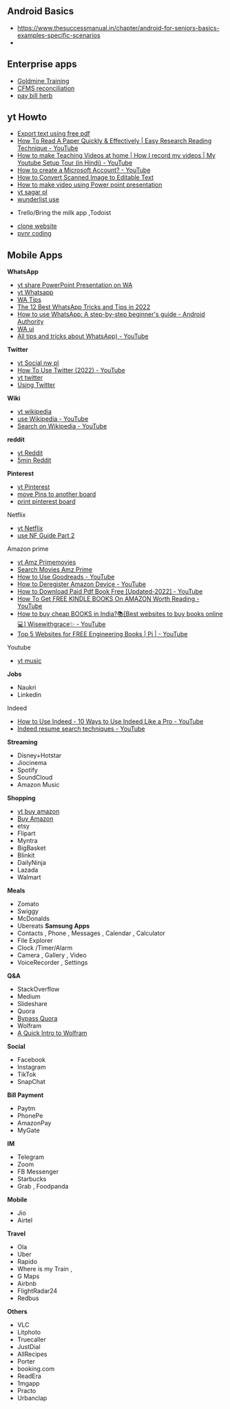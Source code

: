 ## Android Basics
* https://www.thesuccessmanual.in/chapter/android-for-seniors-basics-examples-specific-scenarios
* 

## Enterprise apps
* [Goldmine Training](https://www.goldmine.com/training/training_videos_basics.html)
* [CFMS reconciliation](https://youtu.be/qqlgn7Y881k?si=e_Zra6DwHSVNMXZl)
* [pay bill herb](https://youtu.be/mRwOUuMKdjI?si=-4347Kol5rXCmGCu)

## yt Howto
* [Export text using free pdf](https://www.youtube.com/watch?v=r46uaho58DM&list=PLmMyXRtEtJEaqQeA_068ga5GVikqkGAR9&index=22)
* [How To Read A Paper Quickly & Effectively | Easy Research Reading Technique - YouTube](https://www.youtube.com/watch?v=Gv5ku0eoY6k)
* [How to make Teaching Videos at home | How I record my videos | My Youtube Setup Tour (in Hindi) - YouTube](https://www.youtube.com/watch?v=G3AMepxb5us&list=PLmMyXRtEtJEbp_c9Q3K7rT_9Z_76niO6X&index=3)
* [How to create a Microsoft Account? - YouTube](https://www.youtube.com/watch?v=68jGI6aXKfI&list=WL&index=16)
* [How to Convert Scanned Image to Editable Text](https://www.youtube.com/watch?v=O9nfRXDrwA4&list=PLmMyXRtEtJEaqENzpkEig2KfPsOkfhQWX&index=14)
* [How to make video using Power point presentation](https://www.youtube.com/watch?v=PWGT5-kELKQ&list=PLmMyXRtEtJEbp_c9Q3K7rT_9Z_76niO6X&index=15)
* [yt sagar pl](https://www.youtube.com/@Sagarclips/playlists)
* [wunderlist use](https://www.youtube.com/watch?v=TGz67AMG9a8&list=WL&index=1&pp=gAQBiAQB)
- Trello/Bring the milk app ,Todoist 
* [clone website](https://www.youtube.com/watch?v=sePm-Bz1J34&list=PLmMyXRtEtJEaMk5au5y8p8avI5kJuQPHS&index=13&pp=gAQBiAQB)
* [pvnr coding](https://www.youtube.com/watch?v=FbR6fesYU8M&list=PLmMyXRtEtJEaMk5au5y8p8avI5kJuQPHS&index=52&pp=gAQBiAQB)


## Mobile Apps
**WhatsApp**
* [yt share PowerPoint Presentation on WA](https://www.youtube.com/watch?v=-1yXbX1u8jY&list=WL&index=26)
* [yt Whatsapp](https://www.youtube.com/watch?v=d3VWmsb0ZXA&list=PLmMyXRtEtJEaMk5au5y8p8avI5kJuQPHS&index=31&pp=gAQBiAQB)
* [WA Tips](https://www.lifewire.com/whatsapp-tricks-and-tips-4782877)
* [The 12 Best WhatsApp Tricks and Tips in 2022](https://www.lifewire.com/whatsapp-tricks-and-tips-4782877)
* [How to use WhatsApp: A step-by-step beginner's guide - Android Authority](https://www.androidauthority.com/how-to-use-whatsapp-1097088/)
* [WA  ui](https://faq.whatsapp.com/1690350561340616/?helpref=hc_global_nav)
* [All tips and tricks about WhatsApp) - YouTube](https://www.youtube.com/watch?v=d3VWmsb0ZXA&list=PLmMyXRtEtJEbp_c9Q3K7rT_9Z_76niO6X&index=3)

**Twitter**
* [yt Social nw pl](https://www.youtube.com/@howtechweb/playlists)
* [How To Use Twitter (2022) - YouTube](https://www.youtube.com/watch?v=3-2Xomw92TQ&list=PLmMyXRtEtJEbp_c9Q3K7rT_9Z_76niO6X&index=19)
* [yt twitter](https://www.youtube.com/watch?v=3-2Xomw92TQ&list=PLmMyXRtEtJEaMk5au5y8p8avI5kJuQPHS&index=17&pp=gAQBiAQB)
* [Using Twitter](https://help.twitter.com/en/using-twitter)

**Wiki**
* [yt wikipedia](https://www.youtube.com/watch?v=mslALFQMT_0&list=PLmMyXRtEtJEaMk5au5y8p8avI5kJuQPHS&index=29&pp=gAQBiAQB)
* [use Wikipedia - YouTube](https://www.youtube.com/watch?v=mslALFQMT_0&list=PLmMyXRtEtJEbp_c9Q3K7rT_9Z_76niO6X&index=4)
* [Search on Wikipedia - YouTube](https://www.youtube.com/watch?v=K6IlAwaC8dw&list=PLmMyXRtEtJEbp_c9Q3K7rT_9Z_76niO6X&index=14)

**reddit**
* [yt Reddit](https://www.youtube.com/watch?v=bxekpNmEClU&list=PLmMyXRtEtJEaMk5au5y8p8avI5kJuQPHS&index=14&pp=gAQBiAQB)
* [5min Reddit](https://www.youtube.com/watch?v=bxekpNmEClU&list=PLmMyXRtEtJEbp_c9Q3K7rT_9Z_76niO6X&index=22)

**Pinterest**
* [yt Pinterest](https://www.youtube.com/watch?v=Q_YSFv4jWxY&list=PLmMyXRtEtJEaMk5au5y8p8avI5kJuQPHS&index=18&pp=gAQBiAQB)
* [move Pins to another board](https://www.youtube.com/watch?v=L9YMI-8YeYw&list=PLmMyXRtEtJEbp_c9Q3K7rT_9Z_76niO6X&index=22)
* [print pinterest board](https://www.youtube.com/watch?v=o-SspDWtwuU&list=WL&index=7&pp=gAQBiAQB)

Netflix
* [yt Netflix](https://www.youtube.com/watch?v=Hg4lC_BIHss&list=PLmMyXRtEtJEaMk5au5y8p8avI5kJuQPHS&index=15&pp=gAQBiAQB)
* [use NF Guide Part 2](https://www.youtube.com/watch?v=Hg4lC_BIHss&list=PLmMyXRtEtJEbp_c9Q3K7rT_9Z_76niO6X&index=20)

Amazon prime
* [yt Amz Primemovies](https://www.youtube.com/watch?v=ztcxcg9Zeb4&list=PLmMyXRtEtJEaMk5au5y8p8avI5kJuQPHS&index=30&pp=gAQBiAQB)
* [Search Movies Amz Prime](https://www.youtube.com/watch?v=ztcxcg9Zeb4&list=PLmMyXRtEtJEbp_c9Q3K7rT_9Z_76niO6X&index=13)
* [How to Use Goodreads - YouTube](https://www.youtube.com/watch?v=1VdfaKBZ_Dw&list=PLmMyXRtEtJEbp_c9Q3K7rT_9Z_76niO6X&index=2)
* [How to Deregister Amazon Device - YouTube](https://www.youtube.com/watch?v=moZIhH-9Pqw&list=PLmMyXRtEtJEbp_c9Q3K7rT_9Z_76niO6X&index=8)
* [How to Download Paid Pdf Book Free [Updated-2022] - YouTube](https://www.youtube.com/watch?v=5wub9DARdqI&list=PLmMyXRtEtJEbp_c9Q3K7rT_9Z_76niO6X&index=9)
* [How To Get FREE KINDLE BOOKS On AMAZON Worth Reading - YouTube](https://www.youtube.com/watch?v=IAYxk9n7aIA&list=PLmMyXRtEtJEbp_c9Q3K7rT_9Z_76niO6X&index=12)
* [How to buy cheap BOOKS in India?📚[Best websites to buy books online💻] Wisewithgrace✨ - YouTube](https://www.youtube.com/watch?v=XcoTM9WKltg&list=PLmMyXRtEtJEbp_c9Q3K7rT_9Z_76niO6X&index=17)
* [Top 5 Websites for FREE Engineering Books | Pi | - YouTube](https://www.youtube.com/watch?v=B9hzzfmqhPo&list=PLmMyXRtEtJEbp_c9Q3K7rT_9Z_76niO6X&index=16)

Youtube 
* [yt music](https://www.youtube.com/watch?v=CRJj3D_SAP0&list=PLmMyXRtEtJEaMk5au5y8p8avI5kJuQPHS&index=18&pp=gAQBiAQB)

**Jobs**
* Naukri
* Linkedin

Indeed
* [How to Use Indeed - 10 Ways to Use Indeed Like a Pro - YouTube](https://www.youtube.com/watch?v=1qzEIU8A-6A)
* [Indeed resume search techniques - YouTube](https://www.youtube.com/watch?v=pQ7q8EvPxmY&list=PLmMyXRtEtJEaqENzpkEig2KfPsOkfhQWX&index=27)

**Streaming**
* Disney+Hotstar
* Jiocinema
* Spotify
* SoundCloud
* Amazon Music

**Shopping**
* [yt buy amazon](https://www.youtube.com/watch?v=x0cESERAp2M&list=PLmMyXRtEtJEaMk5au5y8p8avI5kJuQPHS&index=14&pp=gAQBiAQB)
* [Buy Amazon](https://www.youtube.com/watch?v=x0cESERAp2M&list=PLmMyXRtEtJEbp_c9Q3K7rT_9Z_76niO6X&index=10)
* etsy
* Flipart
* Myntra 
* BigBasket
* Blinkit 
* DailyNinja
* Lazada
* Walmart                                 


**Meals**
* Zomato
* Swiggy
* McDonalds
* Ubereats **Samsung Apps**
* Contacts , Phone , Messages , Calendar , Calculator
* File Explorer 
* Clock /Timer/Alarm 
* Camera ,  Gallery ,  Video 
* VoiceRecorder , Settings

**Q&A**
* StackOverflow
* Medium
* Slideshare                                                                                                          
* Quora
* [Bypass Quora](https://www.youtube.com/watch?v=6dLvjxliEwE&list=PLmMyXRtEtJEbp_c9Q3K7rT_9Z_76niO6X&index=14)
* Wolfram
* [A Quick Intro to Wolfram](https://www.youtube.com/watch?v=iYUGqX-qO_8&list=PLmMyXRtEtJEbp_c9Q3K7rT_9Z_76niO6X&index=16)

**Social**
* Facebook
* Instagram
* TikTok
* SnapChat


**Bill Payment**
* Paytm
* PhonePe
* AmazonPay
* MyGate

**IM**
* Telegram
* Zoom
* FB Messenger
* Starbucks
* Grab , Foodpanda                                        

**Mobile**
* Jio
* Airtel

**Travel**
* Ola
* Uber
* Rapido
* Where is my Train , 
* G Maps 
* Airbnb
* FlightRadar24 
* Redbus

**Others**
* VLC
* Litphoto
* Truecaller
* JustDial
* AllRecipes
* Porter
* booking.com 
* ReadEra
* 1mgapp 
* Practo
* Urbanclap

